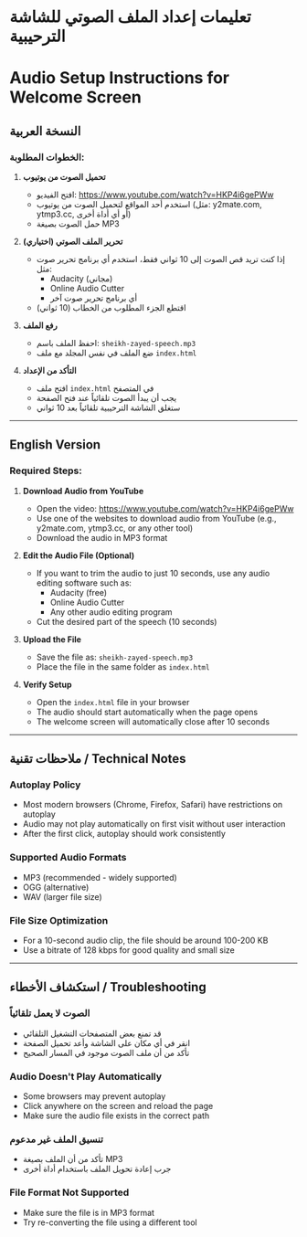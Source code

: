 # تعليمات إعداد الملف الصوتي للشاشة الترحيبية
# Audio Setup Instructions for Welcome Screen

## النسخة العربية

### الخطوات المطلوبة:

1. **تحميل الصوت من يوتيوب**
   - افتح الفيديو: https://www.youtube.com/watch?v=HKP4i6gePWw
   - استخدم أحد المواقع لتحميل الصوت من يوتيوب (مثل: y2mate.com, ytmp3.cc, أو أي أداة أخرى)
   - حمل الصوت بصيغة MP3

2. **تحرير الملف الصوتي (اختياري)**
   - إذا كنت تريد قص الصوت إلى 10 ثواني فقط، استخدم أي برنامج تحرير صوت مثل:
     - Audacity (مجاني)
     - Online Audio Cutter
     - أي برنامج تحرير صوت آخر
   - اقتطع الجزء المطلوب من الخطاب (10 ثواني)

3. **رفع الملف**
   - احفظ الملف باسم: `sheikh-zayed-speech.mp3`
   - ضع الملف في نفس المجلد مع ملف `index.html`

4. **التأكد من الإعداد**
   - افتح ملف `index.html` في المتصفح
   - يجب أن يبدأ الصوت تلقائياً عند فتح الصفحة
   - ستغلق الشاشة الترحيبية تلقائياً بعد 10 ثواني

---

## English Version

### Required Steps:

1. **Download Audio from YouTube**
   - Open the video: https://www.youtube.com/watch?v=HKP4i6gePWw
   - Use one of the websites to download audio from YouTube (e.g., y2mate.com, ytmp3.cc, or any other tool)
   - Download the audio in MP3 format

2. **Edit the Audio File (Optional)**
   - If you want to trim the audio to just 10 seconds, use any audio editing software such as:
     - Audacity (free)
     - Online Audio Cutter
     - Any other audio editing program
   - Cut the desired part of the speech (10 seconds)

3. **Upload the File**
   - Save the file as: `sheikh-zayed-speech.mp3`
   - Place the file in the same folder as `index.html`

4. **Verify Setup**
   - Open the `index.html` file in your browser
   - The audio should start automatically when the page opens
   - The welcome screen will automatically close after 10 seconds

---

## ملاحظات تقنية / Technical Notes

### Autoplay Policy
- Most modern browsers (Chrome, Firefox, Safari) have restrictions on autoplay
- Audio may not play automatically on first visit without user interaction
- After the first click, autoplay should work consistently

### Supported Audio Formats
- MP3 (recommended - widely supported)
- OGG (alternative)
- WAV (larger file size)

### File Size Optimization
- For a 10-second audio clip, the file should be around 100-200 KB
- Use a bitrate of 128 kbps for good quality and small size

---

## استكشاف الأخطاء / Troubleshooting

### الصوت لا يعمل تلقائياً
- قد تمنع بعض المتصفحات التشغيل التلقائي
- انقر في أي مكان على الشاشة وأعد تحميل الصفحة
- تأكد من أن ملف الصوت موجود في المسار الصحيح

### Audio Doesn't Play Automatically
- Some browsers may prevent autoplay
- Click anywhere on the screen and reload the page
- Make sure the audio file exists in the correct path

### تنسيق الملف غير مدعوم
- تأكد من أن الملف بصيغة MP3
- جرب إعادة تحويل الملف باستخدام أداة أخرى

### File Format Not Supported
- Make sure the file is in MP3 format
- Try re-converting the file using a different tool
